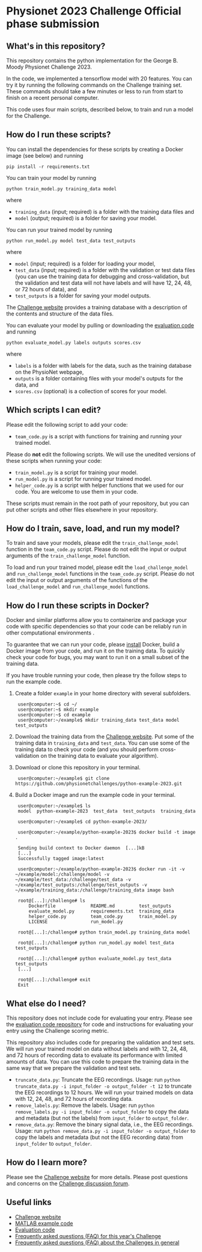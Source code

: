 # Physionet 2023 Challenge Official phase submission

## What's in this repository?
This repository contains the python implementation for the George B. Moody Physionet Challenge 2023.

In the code, we implemented a tensorflow model with 20 features. You can try it by running the following commands on the Challenge training set. These commands should take a few minutes or less to run from start to finish on a recent personal computer.

This code uses four main scripts, described below, to train and run a model for the Challenge.

## How do I run these scripts?

You can install the dependencies for these scripts by creating a Docker image (see below) and running

    pip install -r requirements.txt

You can train your model by running

    python train_model.py training_data model

where

- `training_data` (input; required) is a folder with the training data files and
- `model` (output; required) is a folder for saving your model.

You can run your trained model by running

    python run_model.py model test_data test_outputs

where

- `model` (input; required) is a folder for loading your model,
- `test_data` (input; required) is a folder with the validation or test data files (you can use the training data for debugging and cross-validation, but the validation and test data will not have labels and will have 12, 24, 48, or 72 hours of data), and
- `test_outputs` is a folder for saving your model outputs.

The [Challenge website](https://physionetchallenges.org/2023/#data) provides a training database with a description of the contents and structure of the data files.

You can evaluate your model by pulling or downloading the [evaluation code](https://github.com/physionetchallenges/evaluation-2023) and running

    python evaluate_model.py labels outputs scores.csv

where

- `labels` is a folder with labels for the data, such as the training database on the PhysioNet webpage,
- `outputs` is a folder containing files with your model's outputs for the data, and
- `scores.csv` (optional) is a collection of scores for your model.

## Which scripts I can edit?

Please edit the following script to add your code:

* `team_code.py` is a script with functions for training and running your trained model.

Please do **not** edit the following scripts. We will use the unedited versions of these scripts when running your code:

* `train_model.py` is a script for training your model.
* `run_model.py` is a script for running your trained model.
* `helper_code.py` is a script with helper functions that we used for our code. You are welcome to use them in your code.

These scripts must remain in the root path of your repository, but you can put other scripts and other files elsewhere in your repository.

## How do I train, save, load, and run my model?

To train and save your models, please edit the `train_challenge_model` function in the `team_code.py` script. Please do not edit the input or output arguments of the `train_challenge_model` function.

To load and run your trained model, please edit the `load_challenge_model` and `run_challenge_model` functions in the `team_code.py` script. Please do not edit the input or output arguments of the functions of the `load_challenge_model` and `run_challenge_model` functions.

## How do I run these scripts in Docker?

Docker and similar platforms allow you to containerize and package your code with specific dependencies so that your code can be reliably run in other computational environments .

To guarantee that we can run your code, please [install](https://docs.docker.com/get-docker/) Docker, build a Docker image from your code, and run it on the training data. To quickly check your code for bugs, you may want to run it on a small subset of the training data.

If you have trouble running your code, then please try the follow steps to run the example code.

1. Create a folder `example` in your home directory with several subfolders.

        user@computer:~$ cd ~/
        user@computer:~$ mkdir example
        user@computer:~$ cd example
        user@computer:~/example$ mkdir training_data test_data model test_outputs

2. Download the training data from the [Challenge website](https://physionetchallenges.org/2023/#data). Put some of the training data in `training_data` and `test_data`. You can use some of the training data to check your code (and you should perform cross-validation on the training data to evaluate your algorithm).

3. Download or clone this repository in your terminal.

        user@computer:~/example$ git clone https://github.com/physionetchallenges/python-example-2023.git

4. Build a Docker image and run the example code in your terminal.

        user@computer:~/example$ ls
        model  python-example-2023  test_data  test_outputs  training_data

        user@computer:~/example$ cd python-example-2023/

        user@computer:~/example/python-example-2023$ docker build -t image .

        Sending build context to Docker daemon  [...]kB
        [...]
        Successfully tagged image:latest

        user@computer:~/example/python-example-2023$ docker run -it -v ~/example/model:/challenge/model -v ~/example/test_data:/challenge/test_data -v ~/example/test_outputs:/challenge/test_outputs -v ~/example/training_data:/challenge/training_data image bash

        root@[...]:/challenge# ls
            Dockerfile             README.md         test_outputs
            evaluate_model.py      requirements.txt  training_data
            helper_code.py         team_code.py      train_model.py
            LICENSE                run_model.py

        root@[...]:/challenge# python train_model.py training_data model

        root@[...]:/challenge# python run_model.py model test_data test_outputs

        root@[...]:/challenge# python evaluate_model.py test_data test_outputs
        [...]

        root@[...]:/challenge# exit
        Exit

## What else do I need?

This repository does not include code for evaluating your entry. Please see the [evaluation code repository](https://github.com/physionetchallenges/evaluation-2023) for code and instructions for evaluating your entry using the Challenge scoring metric.

This repository also includes code for preparing the validation and test sets. We will run your trained model on data without labels and with 12, 24, 48, and 72 hours of recording data to evaluate its performance with limited amounts of data. You can use this code to prepare the training data in the same way that we prepare the validation and test sets.

- `truncate_data.py`: Truncate the EEG recordings. Usage: run `python truncate_data.py -i input_folder -o output_folder -t 12` to truncate the EEG recordings to 12 hours. We will run your trained models on data with 12, 24, 48, and 72 hours of recording data.
- `remove_labels.py`: Remove the labels. Usage: run `python remove_labels.py -i input_folder -o output_folder` to copy the data and metadata (but not the labels) from `input_folder` to `output_folder`.
- `remove_data.py`: Remove the binary signal data, i.e., the EEG recordings. Usage: run `python remove_data.py -i input_folder -o output_folder` to copy the labels and metadata (but not the EEG recording data) from `input_folder` to `output_folder`.

## How do I learn more?

Please see the [Challenge website](https://physionetchallenges.org/2023/) for more details. Please post questions and concerns on the [Challenge discussion forum](https://groups.google.com/forum/#!forum/physionet-challenges).

## Useful links

* [Challenge website](https://physionetchallenges.org/2023/)
* [MATLAB example code](https://github.com/physionetchallenges/matlab-example-2023)
* [Evaluation code](https://github.com/physionetchallenges/evaluation-2023)
* [Frequently asked questions (FAQ) for this year's Challenge](https://physionetchallenges.org/2023/faq/)
* [Frequently asked questions (FAQ) about the Challenges in general](https://physionetchallenges.org/faq/)
